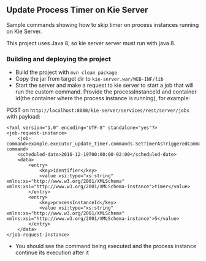 Update Process Timer on Kie Server
--

Sample commands showing how to skip timer on process instances running on Kie Server.

This project uses Java 8, so kie server server must run with java 8.

### Building and deploying the project

- Build the project with `mvn clean package`- Copy the jar from target dir to `kie-server.war/WEB-INF/lib`- Start the server and make a request to kie server to start a job that will run the custom command. Provide the processInstanceId and container id(the container where the process instance is running), for example:POST on `http://localhost:8080/kie-server/services/rest/server/jobs` with payload: 

~~~
<?xml version="1.0" encoding="UTF-8" standalone="yes"?>
<job-request-instance>
    <job-command>example.executor_update_timer.commands.SetTimerAsTriggeredCommand</job-command>
    <scheduled-date>2016-12-19T00:00:00-02:00</scheduled-date>
    <data>
        <entry>
            <key>identifier</key>
            <value xsi:type="xs:string" xmlns:xs="http://www.w3.org/2001/XMLSchema" xmlns:xsi="http://www.w3.org/2001/XMLSchema-instance">timer</value>
        </entry>
        <entry>
            <key>processInstanceId</key>
            <value xsi:type="xs:string" xmlns:xs="http://www.w3.org/2001/XMLSchema" xmlns:xsi="http://www.w3.org/2001/XMLSchema-instance">5</value>
        </entry>
    </data>
</job-request-instance>
~~~
- You should see the command being executed and the process instance continue its execution after it

